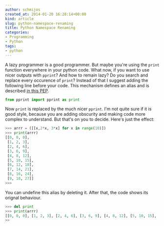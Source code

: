 ```yaml
---
author: schmijos
created_at: 2014-01-20 16:28:14+00:00
kind: article
slug: python-namespace-renaming
title: Python Namespace Renaming
categories:
- Programming
- Python
tags:
- python
---
```


A lazy programmer is a good programmer. But maybe you're using the `print` function everywhere in your python code. What now, if you want to use nicer outputs with `pprint`? And how to remain lazy? Do you search and replace every occurence of `print`? Instead of that I suggest adding the following line before your code. This mechanism defines an alias and is described [in this PEP](http://www.python.org/dev/peps/pep-0221/).

```python
from pprint import pprint as print
```

Now `print` is replaced by the much nicer `pprint`. I'm not quite sure if it is good style, because you are adding obscurity and making code more complex to understand. But that's on you to decide. Here's just the effect:

```python
>>> arrr = ([[x,2*x, 3*x] for x in range(10)])
>>> print(arrr)
[[0, 0, 0],
 [1, 2, 3],
 [2, 4, 6],
 [3, 6, 9],
 [4, 8, 12],
 [5, 10, 15],
 [6, 12, 18],
 [7, 14, 21],
 [8, 16, 24],
 [9, 18, 27]]
>>> 
```

You can undefine this alias by deleting it. After that, the code shows its orignal behaviour. 

```python
>>> del print
>>> print(arrr)
[[0, 0, 0], [1, 2, 3], [2, 4, 6], [3, 6, 9], [4, 8, 12], [5, 10, 15], [6, 12, 18], [7, 14, 21], [8, 16, 24], [9, 18, 27]]
>>
```
